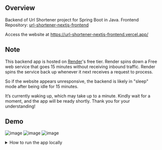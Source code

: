 ## Overview
Backend of Url Shortener project for Spring Boot in Java. Frontend Repository: [url-shortener-nextjs-frontend](https://github.com/SnehanjanChatterjee/url-shortener-nextjs-frontend)

Access the website at https://url-shortener-nextjs-frontend.vercel.app/

## Note
This backend app is hosted on [Render](https://www.render.com)'s free tier. Render spins down a Free web service that goes 15 minutes without receiving inbound traffic. 
Render spins the service back up whenever it next receives a request to process.

So if the website appears unresponsive, the backend is likely in "sleep" mode after being idle for 15 minutes.

It’s currently waking up, which may take up to a minute. Kindly wait for a moment, and the app will be ready shortly. Thank you for your understanding!

## Demo
![image](https://github.com/user-attachments/assets/45ab9fcd-c291-4640-b0c6-9c22aa41b4c9)
![image](https://github.com/user-attachments/assets/93caf0e1-2439-41a1-839a-36d0e1f744a2)
![image](https://github.com/user-attachments/assets/b983a3b0-4ee7-409b-a3ce-23791a5037ad)

<details>

<summary>
How to run the app locally
</summary>

## Prerequisites

1. **JDK 21+** - Make sure you have Java 21 or later installed.
2. **Gradle** - The project uses Gradle as the build tool. If you don't have it installed, follow the instructions [here](https://gradle.org/install/).
3. **Git** - Required for version control and deployment.

## Fork and Clone the Repository

### Fork the Repository
Click the <b>Fork</b> button at the top right to create a copy of the repository under your own GitHub account.

### Clone the Forked Repository
Use the following commands to clone the repository and navigate to its directory:

```
git clone https://github.com/yourusername/url-shortener-java-backend.git
cd url-shortener-java-backend
```

## Set up the Environment
Create a .env file in the root directory of the project.
Example .env file:

```
BACKEND_CLOUD_BASE_URL=<add-url-of-hosted-backend-service>
FRONTEND_LOCAL_BASE_URL=<add-url-of-localhost-frontend-service i.e http://localhost:3000>
FRONTEND_CLOUD_BASE_URL=<add-url-of-hosted-frontend-service-main-domain>
FRONTEND_CLOUD_BASE_URL_2=<add-url-of-hosted-frontend-service-domain2> [Optional]
FRONTEND_CLOUD_BASE_URL_3=<add-url-of-hosted-frontend-service-domain3> [Optional]
```

Add the .env file to .gitignore to avoid committing sensitive information.

```bash
git rm --cached .env
echo ".env" >> .gitignore
```

## Build the Project Using Gradle

To build the project, run:

```bash
./gradlew clean build
```
This will compile the code and package it into a JAR file.

## Run the Project Locally
To run the project locally, go to UrlShortenerJavaBackendApplication file and run it or you can use the following command:

```bash
./gradlew bootRun
```
The application will start on http://localhost:8080

## Access the Health Check Endpoint
To verify the application's health status, navigate to the following URL in your browser or API client: http://localhost:8080/actuator/health

This will return a JSON response indicating whether the application is running correctly.

## Deploy to Render
Follow these steps to deploy your Spring Boot application to Render: [Hosting Springboot App on render.com](https://www.youtube.com/watch?v=p3AIecyvok4)

<!-- [![Hosting Springboot App on render.com](https://img.youtube.com/vi/p3AIecyvok4/0.jpg)](https://www.youtube.com/watch?v=p3AIecyvok4) -->

</details
